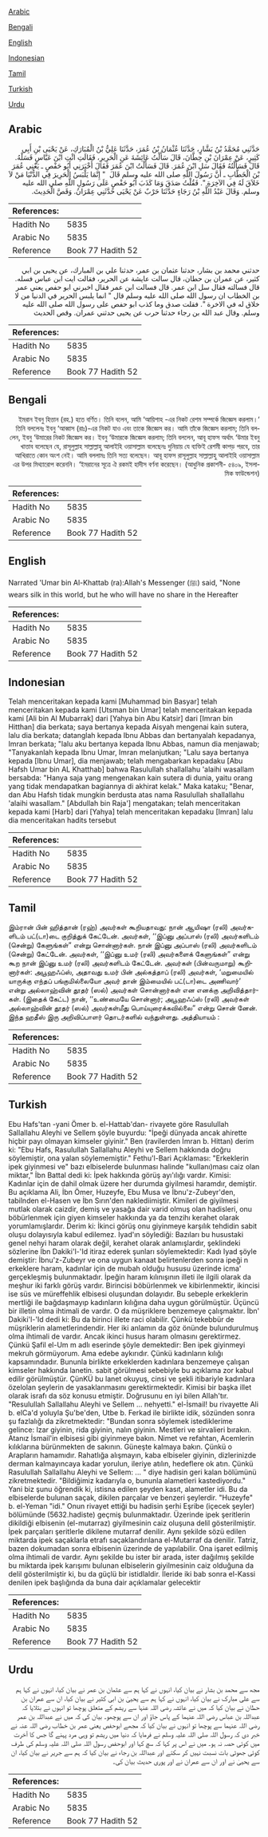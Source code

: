 [Arabic](#arabic)

[Bengali](#bengali)

[English](#english)

[Indonesian](#indonesian)

[Tamil](#tamil)

[Turkish](#turkish)

[Urdu](#urdu)

## Arabic


<div dir="rtl" lang="ar" style={{fontSize:'larger',backgroundColor:'#f8f9fa',padding:20}}>
حَدَّثَنِي مُحَمَّدُ بْنُ بَشَّارٍ، حَدَّثَنَا عُثْمَانُ بْنُ عُمَرَ، حَدَّثَنَا عَلِيُّ بْنُ الْمُبَارَكِ، عَنْ يَحْيَى بْنِ أَبِي كَثِيرٍ، عَنْ عِمْرَانَ بْنِ حِطَّانَ، قَالَ سَأَلْتُ عَائِشَةَ عَنِ الْحَرِيرِ، فَقَالَتِ ائْتِ ابْنَ عَبَّاسٍ فَسَلْهُ‏.‏ قَالَ فَسَأَلْتُهُ فَقَالَ سَلِ ابْنَ عُمَرَ‏.‏ قَالَ فَسَأَلْتُ ابْنَ عُمَرَ فَقَالَ أَخْبَرَنِي أَبُو حَفْصٍ ـ يَعْنِي عُمَرَ بْنَ الْخَطَّابِ ـ أَنَّ رَسُولَ اللَّهِ صلى الله عليه وسلم قَالَ ‏ "‏ إِنَّمَا يَلْبَسُ الْحَرِيرَ فِي الدُّنْيَا مَنْ لاَ خَلاَقَ لَهُ فِي الآخِرَةِ ‏"‏‏.‏ فَقُلْتُ صَدَقَ وَمَا كَذَبَ أَبُو حَفْصٍ عَلَى رَسُولِ اللَّهِ صلى الله عليه وسلم‏.‏ وَقَالَ عَبْدُ اللَّهِ بْنُ رَجَاءٍ حَدَّثَنَا حَرْبٌ عَنْ يَحْيَى حَدَّثَنِي عِمْرَانُ‏.‏ وَقَصَّ الْحَدِيثَ‏.‏
</div>
<div style={{backgroundColor:'#f8f9fa',padding:20, marginBottom: 10}}><table> <thead> <tr> <th>References:</th> <th></th> </tr> </thead> <tbody><tr><td>Hadith No</td><td>5835</td></tr><tr><td>Arabic No</td><td>5835</td></tr><tr><td>Reference</td><td>Book 77 Hadith 52</td></tr></tbody></table></div>


<div dir="rtl" lang="ar" style={{fontSize:'larger',backgroundColor:'#f8f9fa',padding:20}}>
حدثني محمد بن بشار، حدثنا عثمان بن عمر، حدثنا علي بن المبارك، عن يحيى بن ابي كثير، عن عمران بن حطان، قال سالت عايشة عن الحرير، فقالت ايت ابن عباس فسله. قال فسالته فقال سل ابن عمر. قال فسالت ابن عمر فقال اخبرني ابو حفص يعني عمر بن الخطاب ان رسول الله صلى الله عليه وسلم قال " انما يلبس الحرير في الدنيا من لا خلاق له في الاخرة ". فقلت صدق وما كذب ابو حفص على رسول الله صلى الله عليه وسلم. وقال عبد الله بن رجاء حدثنا حرب عن يحيى حدثني عمران. وقص الحديث
</div>
<div style={{backgroundColor:'#f8f9fa',padding:20, marginBottom: 10}}><table> <thead> <tr> <th>References:</th> <th></th> </tr> </thead> <tbody><tr><td>Hadith No</td><td>5835</td></tr><tr><td>Arabic No</td><td>5835</td></tr><tr><td>Reference</td><td>Book 77 Hadith 52</td></tr></tbody></table></div>

## Bengali


<div dir="rtl" lang="bn" style={{fontSize:'larger',backgroundColor:'#f8f9fa',padding:20}}>
‘ইমরান ইবনু হিত্তান (রহ.) হতে বর্ণিত। তিনি বলেন, আমি ‘আয়িশাহ -এর নিকট রেশম সম্পর্কে জিজ্ঞেস করলাম। তিনি বললেনঃ ইবনু ‘আব্বাস (রাঃ)-এর নিকট যাও এবং তাকে জিজ্ঞেস কর। আমি তাঁকে জিজ্ঞেস করলাম; তিনি বললেন, ইবনু ‘উমারের নিকট জিজ্ঞেস কর। ইবনু ‘উমারকে জিজ্ঞেস করলাম; তিনি বললেন, আবূ হাফস অর্থাৎ ‘উমার ইবনু খাত্তাব বলেছেন যে, রাসূলুল্লাহ সাল্লাল্লাহু আলাইহি ওয়াসাল্লাম বলেছেনঃ দুনিয়ায় যে ব্যক্তিই রেশমী কাপড় পরবে, তার আখিরাতে কোন অংশ নেই। আমি বললামঃ তিনি সত্য বলেছেন। আবূ হাফস রাসূলুল্লাহ সাল্লাল্লাহু আলাইহি ওয়াসাল্লাম এর উপর মিথ্যারোপ করেননি। ‘ইমরানের সূত্রে ঐ রকমই হাদীস বর্ণনা করেছেন। (আধুনিক প্রকাশনী- ৫৪০৯, ইসলামিক ফাউন্ডেশন)
</div>
<div style={{backgroundColor:'#f8f9fa',padding:20, marginBottom: 10}}><table> <thead> <tr> <th>References:</th> <th></th> </tr> </thead> <tbody><tr><td>Hadith No</td><td>5835</td></tr><tr><td>Arabic No</td><td>5835</td></tr><tr><td>Reference</td><td>Book 77 Hadith 52</td></tr></tbody></table></div>

## English


<div dir="ltr" lang="en" style={{fontSize:'larger',backgroundColor:'#f8f9fa',padding:20}}>
Narrated 'Umar bin Al-Khattab (ra):Allah's Messenger (ﷺ) said, "None wears silk in this world, but he who will have no share in the Hereafter
</div>
<div style={{backgroundColor:'#f8f9fa',padding:20, marginBottom: 10}}><table> <thead> <tr> <th>References:</th> <th></th> </tr> </thead> <tbody><tr><td>Hadith No</td><td>5835</td></tr><tr><td>Arabic No</td><td>5835</td></tr><tr><td>Reference</td><td>Book 77 Hadith 52</td></tr></tbody></table></div>

## Indonesian


<div dir="ltr" lang="id" style={{fontSize:'larger',backgroundColor:'#f8f9fa',padding:20}}>
Telah menceritakan kepada kami [Muhammad bin Basyar] telah menceritakan kepada kami [Utsman bin Umar] telah menceritakan kepada kami [Ali bin Al Mubarrak] dari [Yahya bin Abu Katsir] dari [Imran bin Hitthan] dia berkata; saya bertanya kepada Aisyah mengenai kain sutera, lalu dia berkata; datanglah kepada Ibnu Abbas dan bertanyalah kepadanya, Imran berkata; "lalu aku bertanya kepada Ibnu Abbas, namun dia menjawab; "Tanyakanlah kepada Ibnu Umar, Imran melanjutkan; "Lalu saya bertanya kepada [Ibnu Umar], dia menjawab; telah mengabarkan kepadaku [Abu Hafsh Umar bin AL Khatthab] bahwa Rasulullah shallallahu 'alaihi wasallam bersabda: "Hanya saja yang mengenakan kain sutera di dunia, yaitu orang yang tidak mendapatkan bagiannya di akhirat kelak." Maka kataku; "Benar, dan Abu Hafsh tidak mungkin berdusta atas nama Rasulullah shallallahu 'alaihi wasallam." [Abdullah bin Raja'] mengatakan; telah menceritakan kepada kami [Harb] dari [Yahya] telah menceritakan kepadaku [Imran] lalu dia menceritakan hadits tersebut
</div>
<div style={{backgroundColor:'#f8f9fa',padding:20, marginBottom: 10}}><table> <thead> <tr> <th>References:</th> <th></th> </tr> </thead> <tbody><tr><td>Hadith No</td><td>5835</td></tr><tr><td>Arabic No</td><td>5835</td></tr><tr><td>Reference</td><td>Book 77 Hadith 52</td></tr></tbody></table></div>

## Tamil


<div dir="ltr" lang="ta" style={{fontSize:'larger',backgroundColor:'#f8f9fa',padding:20}}>
இம்ரான் பின் ஹித்தான் (ரஹ்) அவர்கள் கூறியதாவது: நான் ஆயிஷா (ரலி) அவர்களிடம் பட்(டா)டை குறித்துக் கேட்டேன். அவர்கள், ‘‘இப்னு அப்பாஸ் (ரலி) அவர்களிடம் (சென்று) கேளுங்கள்” என்று சொன்னார்கள். நான் இப்னு அப்பாஸ் (ரலி) அவர்களிடம் (சென்று) கேட்டேன். அவர்கள், ‘‘இப்னு உமர் (ரலி) அவர்களைக் கேளுங்கள்” என்று கூற நான் இப்னு உமர் (ரலி) அவர்களிடம் கேட்டேன். அவர்கள் (பின்வருமாறு) கூறினார்கள்: அபூஹஃப்ஸ், அதாவது உமர் பின் அல்கத்தாப் (ரலி) அவர்கள், ‘மறுமையில் யாருக்கு எந்தப் பங்குமில்லையோ அவர் தான் இம்மையில் பட்(டா)டை அணிவார்’ என்று அல்லாஹ்வின் தூதர் (ஸல்) அவர்கள் சொன்னார்கள் என எனக்கு அறிவித்தார்கள். (இதைக் கேட்ட) நான், ‘‘உண்மையே சொன்னார்; அபூஹஃப்ஸ் (ரலி) அவர்கள் அல்லாஹ்வின் தூதர் (ஸல்) அவர்கள்மீது பொய்யுரைக்கவில்லை” என்று சொன் னேன். இந்த ஹதீஸ் இரு அறிவிப்பாளர் தொடர்களில் வந்துள்ளது. அத்தியாயம் :
</div>
<div style={{backgroundColor:'#f8f9fa',padding:20, marginBottom: 10}}><table> <thead> <tr> <th>References:</th> <th></th> </tr> </thead> <tbody><tr><td>Hadith No</td><td>5835</td></tr><tr><td>Arabic No</td><td>5835</td></tr><tr><td>Reference</td><td>Book 77 Hadith 52</td></tr></tbody></table></div>

## Turkish


<div dir="ltr" lang="tr" style={{fontSize:'larger',backgroundColor:'#f8f9fa',padding:20}}>
Ebu Hafs'tan -yani Ömer b. el-Hattab'dan- rivayete göre Rasulullah Sallallahu Aleyhi ve Sellem şöyle buyurdu: "İpeği dünyada ancak ahirette hiçbir payı olmayan kimseler giyinir." Ben (ravilerden İmran b. Hittan) derim ki: "Ebu Hafs, Rasulullah Sallallahu Aleyhi ve Sellem hakkında doğru söylemiştir, ona yalan söylememiştir." Fethu'l-Bari Açıklaması: "Erkeklerin ipek giyinmesi ve" bazı elbiselerde bulunması halinde "kullanı)ması caiz olan miktar," İbn Battal dedi ki: İpek hakkında görüş ayı'ılığı vardır. Kimisi: Kadınlar için de dahil olmak üzere her durumda giyilmesi haramdır, demiştir. Bu açıklama Ali, İbn Ömer, Huzeyfe, Ebu Musa ve İbnu'z-Zubeyr'den, tabilnden el-Hasen ve İbn Sırın'den naklediimiştir. Kimileri de giyilmesi mutlak olarak caizdir, demiş ve yasağa dair varid olmuş olan hadisleri, onu böbürlenmek için giyen kimseler hakkında ya da tenzihı kerahet olarak yorumlamışlardır. Derim ki: İkinci görüş onu giyinmeye karşılık tehdidin sabit oluşu dolayısıyla kabul edilemez. Iyad'ın söylediği: Bazıları bu husustaki genel nehyi haram olarak değil, kerahet olarak anlamışlardır, şeklindeki sözlerine İbn Dakiki'l-'Id itiraz ederek şunları söylemektedir: Kadı Iyad şöyle demiştir: İbnu'z-Zubeyr ve ona uygun kanaat belirtenlerden sonra ipeği n erkeklere haram, kadınlar için de mubah olduğu hususu üzerinde icma' gerçekleşmiş bulunmaktadır. İpeğin haram kılınışının illeti ile ilgili olarak da meşhur iki farklı görüş vardır. Birincisi böbürlenmek ve kibirlenmektir, ikincisi ise süs ve müreffehlik elbisesi oluşundan dolayıdır. Bu sebeple erkeklerin mertliği ile bağdaşmayıp kadınların kılığına daha uygun görülmüştür. Üçüncü bir illetin olma ihtimali de vardır. O da müşriklere benzemeye çalışmaktır. İbn' Dakiki'l-'Id dedi ki: Bu da birinci illete raci olabilir. Çünkü tekebbür de müşriklerin alametlerindendir. Her iki anlamın da göz önünde bulundurulmuş olma ihtimali de vardır. Ancak ikinci husus haram olmasını gerektirmez. Çünkü Şafil el-Um m adlı eserinde şöyle demektedir: Ben ipek giyinmeyi mekruh görmüyorum. Ama edebe aykırıdır. Çünkü kadınların kılığı kapsamındadır. Bununla birlikte erkeklerden kadınlara benzemeye çalışan kimseler hakkında lanetin. sabit görülmesi sebebiyle bu açıklama zor kabul edilir görülmüştür. ÇünKÜ bu lanet okuyuş, cinsi ve şekli itibariyle kadınlara özelolan şeylerin de yasaklanmasını gerektirmektedir. Kimisi bir başka illet olarak israfı da söz konusu etmiştir. Doğrusunu en iyi bilen Allah'tır. "Resulullah Sallallahu Aleyhi ve Sellem ... nehyetti." el-İsmail! bu rivayette Ali b. elCa'd yoluyla Şu'be'den, Utbe b. Ferkad ile birlikte idik, sözünden sonra şu fazlalığı da zikretmektedir: "Bundan sonra söylemek istediklerime gelince: Izar giyinin, rida giyinin, nalın giyinin. Mestleri ve sirvalieri bırakın. Atanız İsmail'in elbisesi gibi giyinmeye bakın. Nimet ve refahtan, Acemlerin kılıklarına bürünmekten de sakının. Güneşte kalmaya bakın. Çünkü o Arapların hamamıdır. Rahatlığa alışmayın, kaba elbiseler giyinin, dizlerinizde derman kalmayıncaya kadar yorulun, ileriye atılın, hedeflere ok atın. Çünkü Rasulullah Sallallahu Aleyhi ve Sellem: ... " diye hadisin geri kalan bölümünü zikretmektedir. "Bildiğimiz kadarıyla o, bununla alametleri kastediyordu." Yani biz şunu öğrendik ki, istisna edilen şeyden kasıt, alametler idi. Bu da elbiselerde bulunan saçak, dikilen parçalar ve benzeri şeylerdir. "Huzeyfe" b. el-Yeman "idi." Onun rivayet ettiği bu hadisin şerhi Eşribe (içecek şeyler) bölümünde (5632.hadiste) geçmiş bulunmaktadır. Üzerinde ipek şeritlerin dikildiği elbisenin (el-mutarraz) giyilmesinin caiz oluşuna delil gösterilmiştir. İpek parçaları şeritlerle dikilene mutarraf denilir. Aynı şekilde sözü edilen miktarda ipek saçaklarla etrafı saçaklandırılana el-Mutarraf da denilir. Tatriz, bazen dokumadan sonra elbisenin üzerinde de yapılabilir. Ona işaret edilmiş olma ihtimali de vardır. Aynı şekilde bu ister bir arada, ister dağılmış şekilde bu miktarda ipek karışımı bulunan elbiselerin giyilmesinin caiz olduğuna da delil gösterilmiştir ki, bu da güçlü bir istidlaldir. İleride iki bab sonra el-Kassi denilen ipek başlığında da buna dair açıklamalar gelecektir
</div>
<div style={{backgroundColor:'#f8f9fa',padding:20, marginBottom: 10}}><table> <thead> <tr> <th>References:</th> <th></th> </tr> </thead> <tbody><tr><td>Hadith No</td><td>5835</td></tr><tr><td>Arabic No</td><td>5835</td></tr><tr><td>Reference</td><td>Book 77 Hadith 52</td></tr></tbody></table></div>

## Urdu


<div dir="rtl" lang="ur" style={{fontSize:'larger',backgroundColor:'#f8f9fa',padding:20}}>
مجھ سے محمد بن بشار نے بیان کیا، انہوں نے کہا ہم سے عثمان بن عمر نے بیان کیا، انہوں نے کہا ہم سے علی مبارک نے بیان کیا، انہوں نے کہا ہم سے یحییٰ بن ابی کثیر نے بیان کیا، ان سے عمران بن حطان نے بیان کیا کہ میں نے عائشہ رضی اللہ عنہا سے ریشم کے متعلق پوچھا تو انہوں نے بتلایا کہ عبداللہ بن عباس رضی اللہ عنہما کے پاس جاؤ اور ان سے پوچھو۔ بیان کی کہ میں نے عبداللہ بن عمر رضی اللہ عنہما سے پوچھا تو انہوں نے بیان کیا کہ مجھے ابوحفص یعنی عمر بن خطاب رضی اللہ عنہ نے خبر دی کہ رسول اللہ صلی اللہ علیہ وسلم نے فرمایا کہ دنیا میں ریشم تو وہی مرد پہنے گا جس کا آخرت میں کوئی حصہ نہ ہو۔ میں نے اس پر کہا کہ سچ کہا اور ابوحفص رسول اللہ صلی اللہ علیہ وسلم کی طرف کوئی جھوٹی بات نسبت نہیں کر سکتے اور عبداللہ بن رجاء نے بیان کیا کہ ہم سے جریر نے بیان کیا، ان سے یحییٰ نے اور ان سے عمران نے اور پوری حدیث بیان کی۔
</div>
<div style={{backgroundColor:'#f8f9fa',padding:20, marginBottom: 10}}><table> <thead> <tr> <th>References:</th> <th></th> </tr> </thead> <tbody><tr><td>Hadith No</td><td>5835</td></tr><tr><td>Arabic No</td><td>5835</td></tr><tr><td>Reference</td><td>Book 77 Hadith 52</td></tr></tbody></table></div>